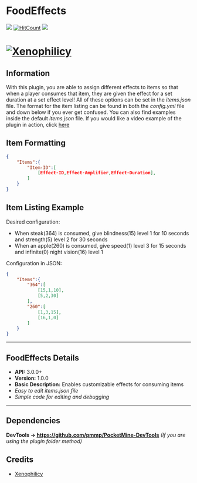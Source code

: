 # FoodEffects
[![](https://poggit.pmmp.io/shield.state/FoodEffects)](https://poggit.pmmp.io/p/FoodEffects)
[![HitCount](http://hits.dwyl.io/Xenophilicy/FoodEffects.svg)](http://hits.dwyl.io/Xenophilicy/FoodEffects)
![](https://img.shields.io/discord/490677165289897995.svg?style=flat-square)

# [![Xenophilicy](https://file.xenoservers.net/Resources/GitHub-Resources/foodeffects.png)]()

## Information
With this plugin, you are able to assign different effects to items so that when a player consumes that item, they are given the effect for a set duration at a set effect level! All of these options can be set in the *items.json* file. The format for the item listing can be found in both the *config.yml* file and down below if you ever get confused. You can also find examples inside the default *items.json* file. If you would like a video example of the plugin in action, click [here](https://youtu.be/SbITnMk8jVE)

## Item Formatting
```json
{
    "Items":{
        "Item-ID":[
            [Effect-ID,Effect-Amplifier,Effect-Duration],
        ]
    }
}
```

## Item Listing Example

Desired configuration:
* When steak(364) is consumed, give blindness(15) level 1 for 10 seconds and strength(5) level 2 for 30 seconds
* When an apple(260) is consumed, give speed(1) level 3 for 15 seconds and infinite(0) night vision(16) level 1

Configuration in JSON:
```json
{
    "Items":{
        "364":[
            [15,1,10],
            [5,2,30]
        ],
        "260":[
            [1,3,15],
            [16,1,0]
        ]
    }
}
```

***

## FoodEffects Details
* **API:** 3.0.0+
* **Version:** 1.0.0
* **Basic Description:** Enables customizable effects for consuming items
* *Easy to edit items.json file*
* *Simple code for editing and debugging*
***

## Dependencies
**DevTools → https://github.com/pmmp/PocketMine-DevTools** *(If you are using the plugin folder method)*

## Credits
* [Xenophilicy](https://github.com/Xenophilicy/)

